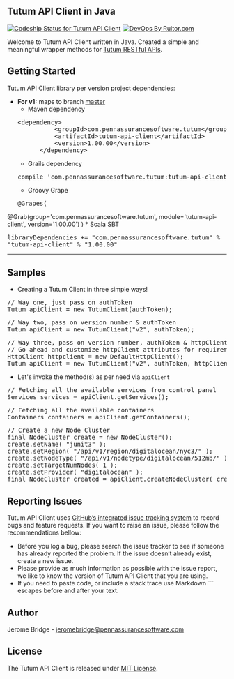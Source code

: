 Tutum API Client in Java
-------------------------------
[ ![Codeship Status for Tutum API Client](https://codeship.com/projects/c1afc4a0-95f9-0132-0cbc-721f12f31a2c/status)](https://codeship.com/projects/62970)
[![DevOps By Rultor.com](http://www.rultor.com/b/PennAssuranceSoftware/tutum-api-client)](http://www.rultor.com/p/PennAssuranceSoftware/tutum-api-client)

Welcome to Tutum API Client written in Java. Created a simple and meaningful wrapper methods for [Tutum RESTful APIs][1].


Getting Started
---------------
Tutum API Client library per version project dependencies:

* **For v1:** maps to branch [master][11]
    * Maven dependency
    <pre>&lt;dependency>
            &lt;groupId>com.pennassurancesoftware.tutum&lt;/groupId>
            &lt;artifactId>tutum-api-client&lt;/artifactId>
            &lt;version>1.00.00&lt;/version>
        &lt;/dependency></pre>
    * Grails dependency
    <pre>compile 'com.pennassurancesoftware.tutum:tutum-api-client:1.00.00'</pre>
    * Groovy Grape
    <pre>@Grapes( 
@Grab(group='com.pennassurancesoftware.tutum', module='tutum-api-client', version='1.00.00') 
)</pre>
    * Scala SBT
    <pre>libraryDependencies += "com.pennassurancesoftware.tutum" % "tutum-api-client" % "1.00.00"</pre>

* * *

Samples
-------
* Creating a Tutum Client in three simple ways!
<pre>// Way one, just pass on authToken
Tutum apiClient = new TutumClient(authToken);</pre>
<pre>// Way two, pass on version number & authToken
Tutum apiClient = new TutumClient("v2", authToken);</pre>
<pre>// Way three, pass on version number, authToken & httpClient
// Go ahead and customize httpClient attributes for requirements
HttpClient httpclient = new DefaultHttpClient();  
Tutum apiClient = new TutumClient("v2", authToken, httpClient);
</pre>

* Let's invoke the method(s) as per need via <code>apiClient</code>
<pre>// Fetching all the available services from control panel 
Services services = apiClient.getServices();</pre>
<pre>// Fetching all the available containers
Containers containers = apiClient.getContainers();</pre>
<pre>// Create a new Node Cluster
final NodeCluster create = new NodeCluster();
create.setName( "junit3" );
create.setRegion( "/api/v1/region/digitalocean/nyc3/" );
create.setNodeType( "/api/v1/nodetype/digitalocean/512mb/" );
create.setTargetNumNodes( 1 );
create.setProvider( "digitalocean" );
final NodeCluster created = apiClient.createNodeCluster( create );
</pre> 

Reporting Issues
----------------
Tutum API Client uses [GitHub’s integrated issue tracking system][3] to record bugs and feature requests. If you want to raise an issue, please follow the recommendations bellow:

* Before you log a bug, please search the issue tracker to see if someone has already reported the problem. If the issue doesn’t already exist, create a new issue.
* Please provide as much information as possible with the issue report, we like to know the version of Tutum API Client that you are using.
* If you need to paste code, or include a stack trace use Markdown ``` escapes before and after your text.


Author
------
Jerome Bridge - jeromebridge@pennassurancesoftware.com

License
-------
The Tutum API Client is released under [MIT License][6].


[1]: https://docs.tutum.co/v2/api/
[3]: https://github.com/PennAssuranceSoftware/tutum-api-client/issues
[6]: https://github.com/PennAssuranceSoftware/tutum-api-client/blob/master/LICENSE.txt
[11]: https://github.com/PennAssuranceSoftware/tutum-api-client
